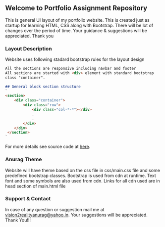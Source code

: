## Welcome to Portfolio Assignment Repository

This is general UI layout of my portfolio website.
This is created just as startup for learning HTML, CSS along with Bootstrap.
There will be lot of changes over the period of time. 
Your guidance & suggestions will be appreciated. Thank you

### Layout Description

Website uses following stadard bootstrap rules for the layout design
```markdown
All the sections are responsive including navbar and footer
All sections are started with <div> element with standard bootstrap 
class "container".  

## General block section structure
`
<section>
    <div class="container">
        <div class="row">
            <div class="col-*-*"></div>
            .
            .
        </div>
    </div>
 </section>
`
```

For more details see source code at [here](https://github.com/malianurag/portfolio-assign).

### Anurag Theme

Website will have theme based on the css file in css/main.css file and some predefined bootstrap classes.
Bootstrap is used from cdn at runtime. Text font and some symbols are also used from cdn. Links for all 
cdn used are in head section of main.html file

### Support & Contact

In case of any question or suggestion mail me at vision2realityanurag@yahoo.in.
Your suggestions will be appreciated. Thank You!!!
